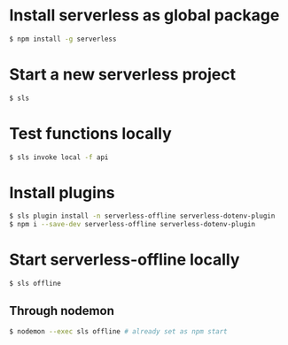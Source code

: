 # Install serverless as global package

```bash
$ npm install -g serverless
```

# Start a new serverless project

```bash
$ sls
```

# Test functions locally

```bash
$ sls invoke local -f api
```

# Install plugins

```bash
$ sls plugin install -n serverless-offline serverless-dotenv-plugin
$ npm i --save-dev serverless-offline serverless-dotenv-plugin
```

# Start serverless-offline locally

```bash
$ sls offline
```

## Through nodemon

```bash
$ nodemon --exec sls offline # already set as npm start
```

